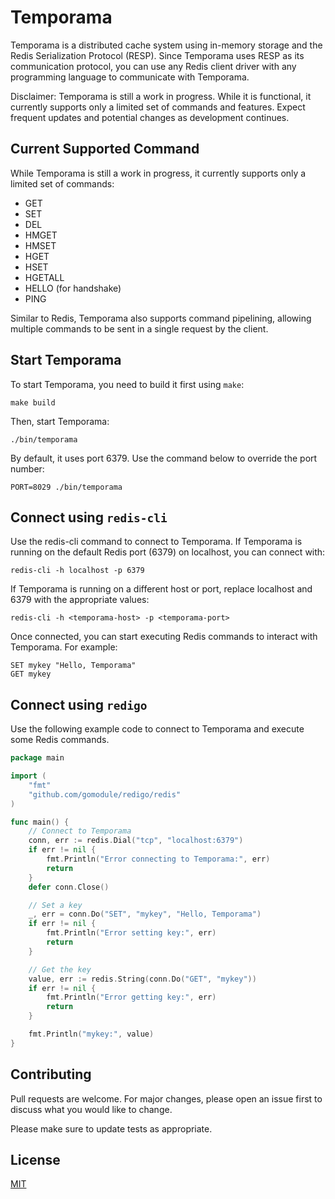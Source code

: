 # Temporama

Temporama is a distributed cache system using in-memory storage and the Redis Serialization Protocol (RESP). Since Temporama uses RESP as its communication protocol, you can use any Redis client driver with any programming language to communicate with Temporama.

Disclaimer: Temporama is still a work in progress. While it is functional, it currently supports only a limited set of commands and features. Expect frequent updates and potential changes as development continues.

## Current Supported Command
While Temporama is still a work in progress, it currently supports only a limited set of commands:
- GET
- SET
- DEL
- HMGET
- HMSET
- HGET
- HSET
- HGETALL
- HELLO (for handshake)
- PING

Similar to Redis, Temporama also supports command pipelining, allowing multiple commands to be sent in a single request by the client.

## Start Temporama
To start Temporama, you need to build it first using `make`:
```
make build
```

Then, start Temporama:
```
./bin/temporama
```

By default, it uses port 6379. Use the command below to override the port number:
```
PORT=8029 ./bin/temporama
```

## Connect using `redis-cli`

Use the redis-cli command to connect to Temporama. If Temporama is running on the default Redis port (6379) on localhost, you can connect with:
```
redis-cli -h localhost -p 6379
```

If Temporama is running on a different host or port, replace localhost and 6379 with the appropriate values:
```
redis-cli -h <temporama-host> -p <temporama-port>
```

Once connected, you can start executing Redis commands to interact with Temporama. For example:
```
SET mykey "Hello, Temporama"
GET mykey
```

## Connect using `redigo`
Use the following example code to connect to Temporama and execute some Redis commands.

```go
package main

import (
    "fmt"
    "github.com/gomodule/redigo/redis"
)

func main() {
    // Connect to Temporama
    conn, err := redis.Dial("tcp", "localhost:6379")
    if err != nil {
        fmt.Println("Error connecting to Temporama:", err)
        return
    }
    defer conn.Close()

    // Set a key
    _, err = conn.Do("SET", "mykey", "Hello, Temporama")
    if err != nil {
        fmt.Println("Error setting key:", err)
        return
    }

    // Get the key
    value, err := redis.String(conn.Do("GET", "mykey"))
    if err != nil {
        fmt.Println("Error getting key:", err)
        return
    }

    fmt.Println("mykey:", value)
}
```

## Contributing
Pull requests are welcome. For major changes, please open an issue first to discuss what you would like to change.

Please make sure to update tests as appropriate.

## License
[MIT](https://choosealicense.com/licenses/mit/)